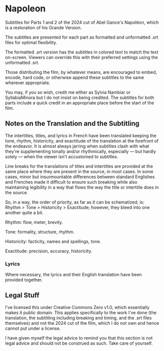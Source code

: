 # Napoleon
Subtitles for Parts 1 and 2 of the 2024 cut of Abel Gance's Napoléon, which is a restoration of his Grande Version.

The subtitles are presented for each part as formatted and unformatted .srt files for optimal flexibility.

The formatted .srt version has the subtitles in colored text to match the text on-screen.
Viewers can override this with their preferred settings using the unformatted .srt.

Those distributing the film, by whatever means, are encouraged to embed, encode, hard code, or otherwise append these subtitles to the same wherever appropriate.

You may, if you so wish, credit me either as Sylvia Nambiar or SyllabiaMinora but I do not insist on being credited. The subtitles for both parts include a quick credit in an appropriate place before the start of the film.

## Notes on the Translation and the Subtitling
The intertitles, titles, and lyrics in French have been translated keeping the tone, rhythm, historicity, and exactitude of the translation at the forefront of the endeavor.
It is almost always jarring when subtitles clash with what they're supplementing tonally and/or rhythmically, especially — but hardly solely — when the viewer isn't accustomed to subtitles.

Line breaks for the translations of titles and intertitles are provided at the same place where they are present in the source, in most cases. In some cases, minor but insurmountable differences between standard Englishes and Frenches made it difficult to ensure such breaking while also maintaining legibility in a way that flows the way the title or intertitle does in the source.

So, in a way, the order of priority, as far as it can be schematized, is: Rhythm > Tone > Historicity > Exactitude; however, they bleed into one another quite a bit.

Rhythm: flow, meter, brevity.

Tone: formality, structure, rhythm.

Historicity: facticity, names and spellings, tone.

Exactitude: precision, accuracy, historicity.


### Lyrics
Where necessary, the lyrics and their English translation have been provided together.


## Legal Stuff

I've licensed this under Creative Commons Zero v1.0, which essentially makes it public domain.
This applies specifically to the work I've done (the translation, the subtitling including breaking and timing, and the .srt files themselves) and not the 2024 cut of the film, which I do not own and hence cannot put under a license.

I have given myself the legal advice to remind you that this section is not legal advice and should not be construed as such. Take care of yourself.
